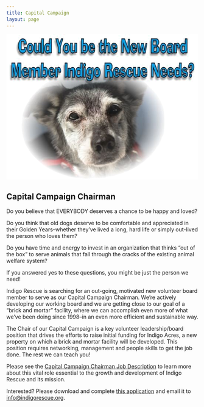 ```yaml
---
title: Capital Campaign
layout: page
---
```


<p align="center">
  <img src="/assets/images/fundraiser_board.png">
</p>

## Capital Campaign Chairman

Do you believe that EVERYBODY deserves a chance to be happy and loved?

Do you think that old dogs deserve to be comfortable and appreciated in their Golden Years–whether they’ve lived a long, hard life or simply out-lived the person who loves them?

Do you have time and energy to invest in an organization that thinks “out of the box” to serve animals that fall through the cracks of the existing animal welfare system?

If you answered yes to these questions, you might be just the person we need!

Indigo Rescue is searching for an out-going, motivated new volunteer board member to serve as our Capital Campaign Chairman. We’re actively developing our working board and we are getting close to our goal of a “brick and mortar” facility, where we can accomplish even more of what we’ve been doing since 1998–in an even more efficient and sustainable way.

The Chair of our Capital Campaign is a key volunteer leadership/board position that drives the efforts to raise initial funding for Indigo Acres, a new property on which a brick and mortar facility will be developed. This position requires networking, management and people skills to get the job done. The rest we can teach you!

Please see the [Capital Campaign Chairman Job Description](/assets/pdf/ccc_job_description.pdf) to learn more about this vital role essential to the growth and development of Indigo Rescue and its mission.

Interested? Please download and complete [this application](/assets/pdf/BoardofDirectorsCandidateApplication.pdf) and email it to [info@indigorescue.org](mailto:info@indigorescue.org).

